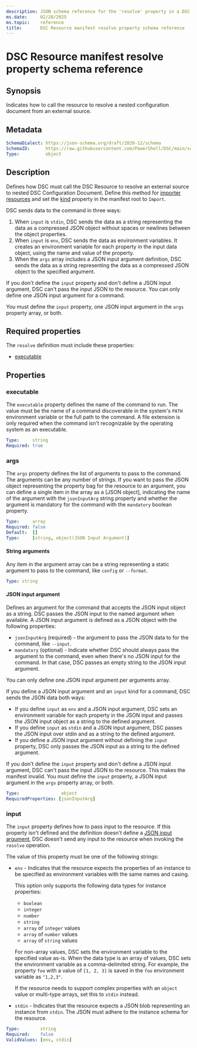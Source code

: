 ```yaml
---
description: JSON schema reference for the 'resolve' property in a DSC Resource manifest
ms.date:     02/28/2025
ms.topic:    reference
title:       DSC Resource manifest resolve property schema reference
---
```


# DSC Resource manifest resolve property schema reference

## Synopsis

Indicates how to call the resource to resolve a nested configuration document from an external
source.

## Metadata

```yaml
SchemaDialect: https://json-schema.org/draft/2020-12/schema
SchemaID:      https://raw.githubusercontent.com/PowerShell/DSC/main/schemas/v3.0.0/resource/manifest.resolve.json
Type:          object
```

## Description

Defines how DSC must call the DSC Resource to resolve an external source to nested DSC
Configuration Document. Define this method for [importer resources][01] and set the [kind][02]
property in the manifest root to `Import`.

DSC sends data to the command in three ways:

1. When `input` is `stdin`, DSC sends the data as a string representing the data as a compressed
   JSON object without spaces or newlines between the object properties.
1. When `input` is `env`, DSC sends the data as environment variables. It creates an environment
   variable for each property in the input data object, using the name and value of the property.
1. When the `args` array includes a JSON input argument definition, DSC sends the data as a string
   representing the data as a compressed JSON object to the specified argument.

If you don't define the `input` property and don't define a JSON input argument, DSC can't pass the
input JSON to the resource. You can only define one JSON input argument for a command.

You must define the `input` property, one JSON input argument in the `args` property array, or
both.

## Required properties

The `resolve` definition must include these properties:

- [executable](#executable)

## Properties

### executable

The `executable` property defines the name of the command to run. The value must be the name of a
command discoverable in the system's `PATH` environment variable or the full path to the command. A
file extension is only required when the command isn't recognizable by the operating system as an
executable.

```yaml
Type:     string
Required: true
```

### args

The `args` property defines the list of arguments to pass to the command. The arguments can be any
number of strings. If you want to pass the JSON object representing the property bag for the
resource to an argument, you can define a single item in the array as a [JSON object], indicating the
name of the argument with the `jsonInputArg` string property and whether the argument is mandatory
for the command with the `mandatory` boolean property.

```yaml
Type:     array
Required: false
Default:  []
Type:     [string, object(JSON Input Argument)]
```

#### String arguments

Any item in the argument array can be a string representing a static argument to pass to the
command, like `config` or `--format`.

```yaml
Type: string
```

#### JSON input argument

Defines an argument for the command that accepts the JSON input object as a string. DSC passes the
JSON input to the named argument when available. A JSON input argument is defined as a JSON object
with the following properties:

- `jsonInputArg` (required) - the argument to pass the JSON data to for the command, like `--input`.
- `mandatory` (optional) - Indicate whether DSC should always pass the argument to the command,
  even when there's no JSON input for the command. In that case, DSC passes an empty string to the
  JSON input argument.

You can only define one JSON input argument per arguments array.

If you define a JSON input argument and an `input` kind for a command, DSC sends the JSON data both
ways:

- If you define `input` as `env` and a JSON input argument, DSC sets an environment variable for
  each property in the JSON input and passes the JSON input object as a string to the defined
  argument.
- If you define `input` as `stdin` and a JSON input argument, DSC passes the JSON input over stdin
  and as a string to the defined argument.
- If you define a JSON input argument without defining the `input` property, DSC only passes the
  JSON input as a string to the defined argument.

If you don't define the `input` property and don't define a JSON input argument, DSC can't pass the
input JSON to the resource. This makes the manifest invalid. You must define the `input` property,
a JSON input argument in the `args` property array, or both.

```yaml
Type:                object
RequiredProperties: [jsonInputArg]
```

### input

The `input` property defines how to pass input to the resource. If this property isn't defined and
the definition doesn't define a [JSON input argument](#json-input-argument), DSC doesn't send any
input to the resource when invoking the `resolve` operation.

The value of this property must be one of the following strings:

- `env` - Indicates that the resource expects the properties of an instance to be specified as
  environment variables with the same names and casing.

  This option only supports the following data types for instance properties:

  - `boolean`
  - `integer`
  - `number`
  - `string`
  - `array` of `integer` values
  - `array` of `number` values
  - `array` of `string` values

  For non-array values, DSC sets the environment variable to the specified value as-is. When the
  data type is an array of values, DSC sets the environment variable as a comma-delimited string.
  For example, the property `foo` with a value of `[1, 2, 3]` is saved in the `foo` environment
  variable as `"1,2,3"`.

  If the resource needs to support complex properties with an `object` value or multi-type arrays,
  set this to `stdin` instead.
- `stdin` - Indicates that the resource expects a JSON blob representing an instance from `stdin`.
  The JSON must adhere to the instance schema for the resource.

```yaml
Type:        string
Required:    false
ValidValues: [env, stdin]
```

<!-- Link reference definitions -->
[01]: ../../definitions/resourceKind.md#importer-resources
[02]: ./root.md#kind
